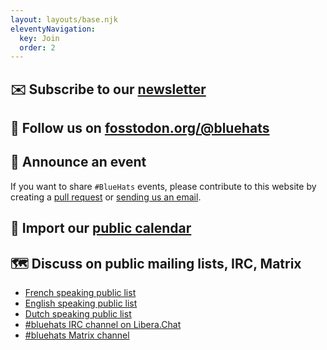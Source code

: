 ```yaml
---
layout: layouts/base.njk
eleventyNavigation:
  key: Join
  order: 2
---
```


## ✉️ Subscribe to our [newsletter](https://bluehats.global/newsletter)

## 🐘 Follow us on [fosstodon.org/@bluehats](https://fosstodon.org/@bluehats)

## 📢 Announce an event

If you want to share `#BlueHats` events, please contribute to this
website by creating a [pull
request](https://github.com/Bluehats/bluehats.global) or [sending us
an email](bluehats@bzg.fr).

## 📅 Import our [public calendar](https://bluehats.global/bluehats.ics)

## 🗺️ Discuss on public mailing lists, IRC, Matrix

- [French speaking public list](https://lists.sr.ht/~bluehats/fr)
- [English speaking public list](https://lists.sr.ht/~bluehats/en)
- [Dutch speaking public list](https://lists.sr.ht/~bluehats/nl)
- [#bluehats IRC channel on Libera.Chat](https://libera.chat)
- [#bluehats Matrix channel](https://matrix.to/#/#bluehats:matrix.org)
